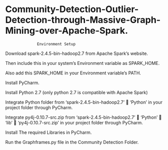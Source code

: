 # Community-Detection-Outlier-Detection-through-Massive-Graph-Mining-over-Apache-Spark.

                  Environment Setup

Download spark-2.4.5-bin-hadoop2.7 from Apache Spark’s website.

Then include this in your system’s Environment variable as SPARK_HOME.

Also add this SPARK_HOME in your Environment variable’s PATH.

Install PyCharm.

Install Python 2.7 (only python 2.7 is compatible with Apache Spark)

Integrate Python folder from ‘spark-2.4.5-bin-hadoop2.7’  ‘Python’ in your project folder through PyCharm.

Integrate py4j-0.10.7-src.zip from ‘spark-2.4.5-bin-hadoop2.7’  ‘Python’  ‘lib’  ‘py4j-0.10.7-src.zip’ in your project folder through PyCharm.

Install The required Libraries in PyCharm.

Run the Graphframes.py file in the Community Detection Folder. 
